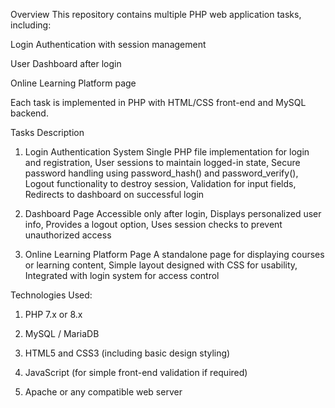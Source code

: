 Overview
This repository contains multiple PHP web application tasks, including:

Login Authentication with session management

User Dashboard after login

Online Learning Platform page

Each task is implemented in PHP with HTML/CSS front-end and MySQL backend.

Tasks Description
1. Login Authentication System
Single PHP file implementation for login and registration, User sessions to maintain logged-in state, Secure password handling using password_hash() and password_verify(), Logout functionality to destroy session, Validation for input fields, Redirects to dashboard on successful login

2. Dashboard Page
Accessible only after login, Displays personalized user info, Provides a logout option, Uses session checks to prevent unauthorized access

3. Online Learning Platform Page
A standalone page for displaying courses or learning content, Simple layout designed with CSS for usability, Integrated with login system for access control


Technologies Used:
1. PHP 7.x or 8.x

2. MySQL / MariaDB

3. HTML5 and CSS3 (including basic design styling)

4. JavaScript (for simple front-end validation if required)

5. Apache or any compatible web server
